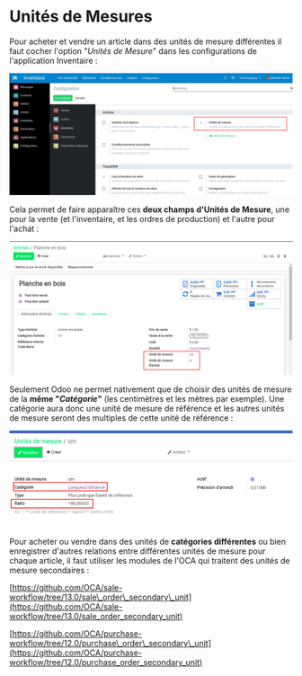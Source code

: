 # Unités de Mesures

Pour acheter et vendre un article dans des unités de mesure différentes il faut cocher l'option "_Unités de Mesure_" dans les configurations de l'application Inventaire :

![](.gitbook/assets/image%20%2887%29.png)

Cela permet de faire apparaître ces **deux champs d'Unités de Mesure**, une pour la vente \(et l'inventaire, et les ordres de production\) et l'autre pour l'achat :

![](.gitbook/assets/image%20%2881%29.png)

Seulement Odoo ne permet nativement que de choisir des unités de mesure de la **même "**_**Catégorie**_**"** \(les centimètres et les mètres par exemple\). Une catégorie aura donc une unité de mesure de référence et les autres unités de mesure seront des multiples de cette unité de référence :

![](.gitbook/assets/image%20%2890%29.png)

Pour acheter ou vendre dans des unités de **catégories différentes** ou bien enregistrer d'autres relations entre différentes unités de mesure pour chaque article, il faut utiliser les modules de l'OCA qui traitent des unités de mesure secondaires  :

[https://github.com/OCA/sale-workflow/tree/13.0/sale\_order\_secondary\_unit](https://github.com/OCA/sale-workflow/tree/13.0/sale_order_secondary_unit)

[https://github.com/OCA/purchase-workflow/tree/12.0/purchase\_order\_secondary\_unit](https://github.com/OCA/purchase-workflow/tree/12.0/purchase_order_secondary_unit)



